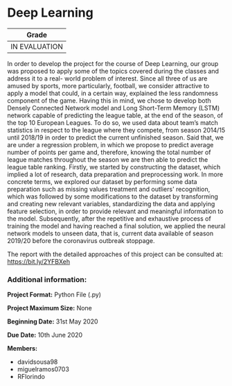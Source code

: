 # Deep Learning    

| Grade                |
|:--------------------:|
| IN EVALUATION                |

In order to develop the project for the course of Deep Learning, our group was proposed to apply some of the topics covered during the classes and address it to a real- world problem of interest. Since all three of us are amused by sports, more particularly, football, we consider attractive to apply a model that could, in a certain way, explained the less randomness component of the game. Having this in mind, we chose to develop both Densely Connected Network model and Long Short-Term Memory (LSTM) network capable of predicting the league table, at the end of the season, of the top 10 European Leagues. To do so, we used data about team’s match statistics in respect to the league where they compete, from season 2014/15 until 2018/19 in order to predict the current unfinished season. Said that, we are under a regression problem, in which we propose to predict average number of points per game and, therefore, knowing the total number of league matches throughout the season we are then able to predict the league table ranking.
Firstly, we started by constructing the dataset, which implied a lot of research, data preparation and preprocessing work. In more concrete terms, we explored our dataset by performing some data preparation such as missing values treatment and outliers' recognition, which was followed by some modifications to the dataset by transforming and creating new relevant variables, standardizing the data and applying feature selection, in order to provide relevant and meaningful information to the model.
Subsequently, after the repetitive and exhaustive process of training the model and having reached a final solution, we applied the neural network models to unseen data, that is, current data available of season 2019/20 before the coronavirus outbreak stoppage.

The report with the detailed approaches of this project can be consulted at: https://bit.ly/2YFBXeh

### Additional information:

**Project Format:** Python File (.py)

**Project Maximum Size:** None

**Beginning Date:** 31st May 2020

**Due Date:** 10th June 2020

**Members:**
- davidsousa98
-	miguelramos0703
- RFlorindo
